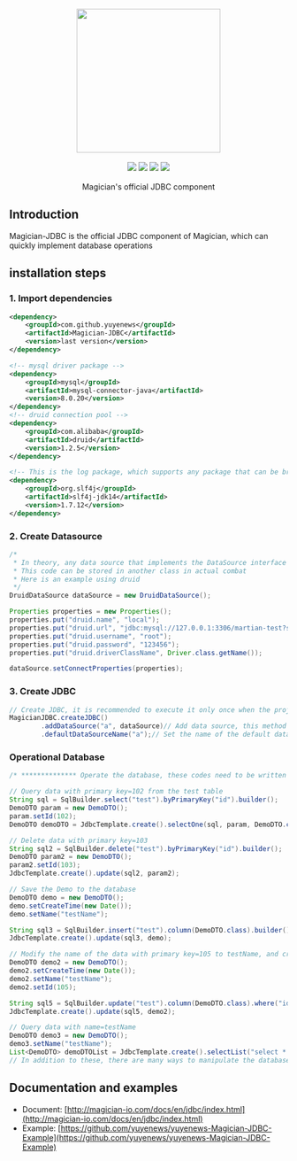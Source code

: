 <br/>

<div align=center>
<img width="260px;" src="http://magician-io.com/img/logo-white.png"/>
</div>

<br/>

<div align=center>

<img src="https://img.shields.io/badge/licenes-MIT-brightgreen.svg"/>
<img src="https://img.shields.io/badge/jdk-11+-brightgreen.svg"/>
<img src="https://img.shields.io/badge/maven-3.5.4+-brightgreen.svg"/>
<img src="https://img.shields.io/badge/release-master-brightgreen.svg"/>

</div>
<br/>

<div align=center>
Magician's official JDBC component
</div>


## Introduction

Magician-JDBC is the official JDBC component of Magician, which can quickly implement database operations

## installation steps

### 1. Import dependencies

```xml
<dependency>
    <groupId>com.github.yuyenews</groupId>
    <artifactId>Magician-JDBC</artifactId>
    <version>last version</version>
</dependency>

<!-- mysql driver package -->
<dependency>
    <groupId>mysql</groupId>
    <artifactId>mysql-connector-java</artifactId>
    <version>8.0.20</version>
</dependency>
<!-- druid connection pool -->
<dependency>
    <groupId>com.alibaba</groupId>
    <artifactId>druid</artifactId>
    <version>1.2.5</version>
</dependency>

<!-- This is the log package, which supports any package that can be bridged with slf4j -->
<dependency>
    <groupId>org.slf4j</groupId>
    <artifactId>slf4j-jdk14</artifactId>
    <version>1.7.12</version>
</dependency>
```
### 2. Create Datasource
```java
/*
 * In theory, any data source that implements the DataSource interface is supported
 * This code can be stored in another class in actual combat
 * Here is an example using druid
 */
DruidDataSource dataSource = new DruidDataSource();

Properties properties = new Properties();
properties.put("druid.name", "local");
properties.put("druid.url", "jdbc:mysql://127.0.0.1:3306/martian-test?serverTimezone=Asia/Shanghai&useUnicode=true&characterEncoding=utf8&autoReconnect=true&rewriteBatchedStatements=true&useSSL=false");
properties.put("druid.username", "root");
properties.put("druid.password", "123456");
properties.put("druid.driverClassName", Driver.class.getName());

dataSource.setConnectProperties(properties);
```

### 3. Create JDBC
```java
// Create JDBC, it is recommended to execute it only once when the project starts
MagicianJDBC.createJDBC()
        .addDataSource("a", dataSource)// Add data source, this method can be called multiple times to add multiple data sources
        .defaultDataSourceName("a");// Set the name of the default data source
```

### Operational Database
```java
/* ************** Operate the database, these codes need to be written into the corresponding DAO in actual combat ************ */

// Query data with primary key=102 from the test table
String sql = SqlBuilder.select("test").byPrimaryKey("id").builder();
DemoDTO param = new DemoDTO();
param.setId(102);
DemoDTO demoDTO = JdbcTemplate.create().selectOne(sql, param, DemoDTO.class);

// Delete data with primary key=103
String sql2 = SqlBuilder.delete("test").byPrimaryKey("id").builder();
DemoDTO param2 = new DemoDTO();
param2.setId(103);
JdbcTemplate.create().update(sql2, param2);

// Save the Demo to the database
DemoDTO demo = new DemoDTO();
demo.setCreateTime(new Date());
demo.setName("testName");

String sql3 = SqlBuilder.insert("test").column(DemoDTO.class).builder();
JdbcTemplate.create().update(sql3, demo);

// Modify the name of the data with primary key=105 to testName, and createTime to the current time
DemoDTO demo2 = new DemoDTO();
demo2.setCreateTime(new Date());
demo2.setName("testName");
demo2.setId(105);

String sql5 = SqlBuilder.update("test").column(DemoDTO.class).where("id = #{id}").builder();
JdbcTemplate.create().update(sql5, demo2);

// Query data with name=testName
DemoDTO demo3 = new DemoDTO();
demo3.setName("testName");
List<DemoDTO> demoDTOList = JdbcTemplate.create().selectList("select * from test where name=#{name}", demo3, DemoDTO.class);
// In addition to these, there are many ways to manipulate the database in JdbcTemplate
```

## Documentation and examples
- Document: [http://magician-io.com/docs/en/jdbc/index.html](http://magician-io.com/docs/en/jdbc/index.html)
- Example: [https://github.com/yuyenews/yuyenews-Magician-JDBC-Example](https://github.com/yuyenews/yuyenews-Magician-JDBC-Example)